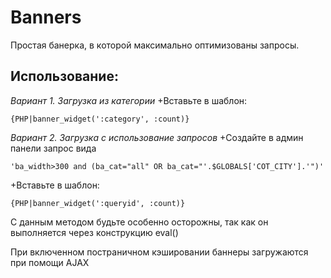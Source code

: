 Banners
=======
Простая банерка, в которой максимально оптимизованы запросы.

Использование:
--------------
*Вариант 1. Загрузка из категории*
+Вставьте в шаблон:
    
    {PHP|banner_widget(':category', :count)}


*Вариант 2. Загрузка с использование запросов*
+Создайте в админ панели запрос вида
    
    'ba_width>300 and (ba_cat="all" OR ba_cat="'.$GLOBALS['COT_CITY'].'")'

+Вставьте в шаблон:
    
    {PHP|banner_widget(':queryid', :count)}

C данным методом будьте особенно осторожны, так как он выполняется через конструкцию eval()

При включенном постраничном кэшировании баннеры загружаются при помощи AJAX
